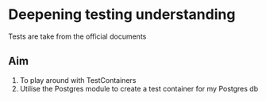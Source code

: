 # Deepening testing understanding 

Tests are take from the official documents 

## Aim
1. To play around with TestContainers
2. Utilise the Postgres module to create a test container for my Postgres db